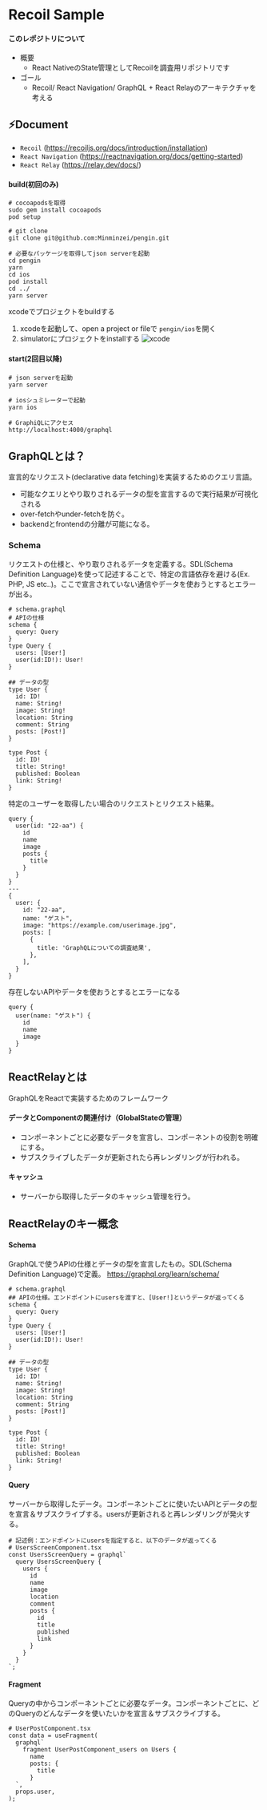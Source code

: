# Recoil Sample

#### このレポジトリについて
- 概要
  - React NativeのState管理としてRecoilを調査用リポジトリです
- ゴール
  - Recoil/ React Navigation/ GraphQL + React Relayのアーキテクチャを考える

:zap:Document
---
- `Recoil` (https://recoiljs.org/docs/introduction/installation)
- `React Navigation` (https://reactnavigation.org/docs/getting-started)
- `React Relay` (https://relay.dev/docs/)

#### build(初回のみ)
```
# cocoapodsを取得
sudo gem install cocoapods
pod setup
```

```
# git clone
git clone git@github.com:Minminzei/pengin.git
```

```
# 必要なパッケージを取得してjson serverを起動
cd pengin
yarn
cd ios
pod install
cd ../
yarn server
```
xcodeでプロジェクトをbuildする
1. xcodeを起動して、open a project or fileで `pengin/ios`を開く
2. simulatorにプロジェクトをinstallする
![xcode](https://user-images.githubusercontent.com/3320542/151898522-3287b691-8e4e-47c3-82a5-c14fe4458012.jpg)

#### start(2回目以降)
```
# json serverを起動
yarn server

# iosシュミレーターで起動
yarn ios

# GraphiQLにアクセス
http://localhost:4000/graphql
```


GraphQLとは？
-----
宣言的なリクエスト(declarative data fetching)を実装するためのクエリ言語。
- 可能なクエリとやり取りされるデータの型を宣言するので実行結果が可視化される
- over-fetchやunder-fetchを防ぐ。
- backendとfrontendの分離が可能になる。

### Schema
リクエストの仕様と、やり取りされるデータを定義する。SDL(Schema Definition Language)を使って記述することで、特定の言語依存を避ける(Ex. PHP, JS etc..)。ここで宣言されていない通信やデータを使おうとするとエラーが出る。
```
# schema.graphql
# APIの仕様
schema {
  query: Query
}
type Query {
  users: [User!]
  user(id:ID!): User!
}

## データの型
type User {
  id: ID!
  name: String!
  image: String!
  location: String
  comment: String
  posts: [Post!]
}

type Post {
  id: ID!
  title: String!
  published: Boolean
  link: String!
}
```
特定のユーザーを取得したい場合のリクエストとリクエスト結果。
```
query {
  user(id: "22-aa") {
    id
    name
    image
    posts {
      title
    }
  }
}
---
{
  user: {
    id: "22-aa",
    name: "ゲスト",
    image: "https://example.com/userimage.jpg",
    posts: [
      {
        title: 'GraphQLについての調査結果',
      },
    ],
  }
}
```
存在しないAPIやデータを使おうとするとエラーになる
```
query {
  user(name: "ゲスト") {
    id
    name
    image
  }
}
```

ReactRelayとは
-----
GraphQLをReactで実装するためのフレームワーク
#### データとComponentの関連付け（GlobalStateの管理）
 - コンポーネントごとに必要なデータを宣言し、コンポーネントの役割を明確にする。
 - サブスクライブしたデータが更新されたら再レンダリングが行われる。

#### キャッシュ
 - サーバーから取得したデータのキャッシュ管理を行う。

ReactRelayのキー概念
-----
#### Schema
GraphQLで使うAPIの仕様とデータの型を宣言したもの。SDL(Schema Definition Language)で定義。
https://graphql.org/learn/schema/
```
# schema.graphql
## APIの仕様。エンドポイントにusersを渡すと、[User!]というデータが返ってくる
schema {
  query: Query
}
type Query {
  users: [User!]
  user(id:ID!): User!
}

## データの型
type User {
  id: ID!
  name: String!
  image: String!
  location: String
  comment: String
  posts: [Post!]
}

type Post {
  id: ID!
  title: String!
  published: Boolean
  link: String!
}
```

#### Query
サーバーから取得したデータ。コンポーネントごとに使いたいAPIとデータの型を宣言＆サブスクライブする。usersが更新されると再レンダリングが発火する。
```
# 記述例：エンドポイントにusersを指定すると、以下のデータが返ってくる
# UsersScreenComponent.tsx
const UsersScreenQuery = graphql`
  query UsersScreenQuery {
    users {
      id
      name
      image
      location
      comment
      posts {
        id
        title
        published
        link
      }
    }
  }
`;
```

#### Fragment
Queryの中からコンポーネントごとに必要なデータ。コンポーネントごとに、どのQueryのどんなデータを使いたいかを宣言＆サブスクライブする。
```
# UserPostComponent.tsx
const data = useFragment(
  graphql`
    fragment UserPostComponent_users on Users {
      name
      posts: {
        title
      }
  `,
  props.user,
);
```
